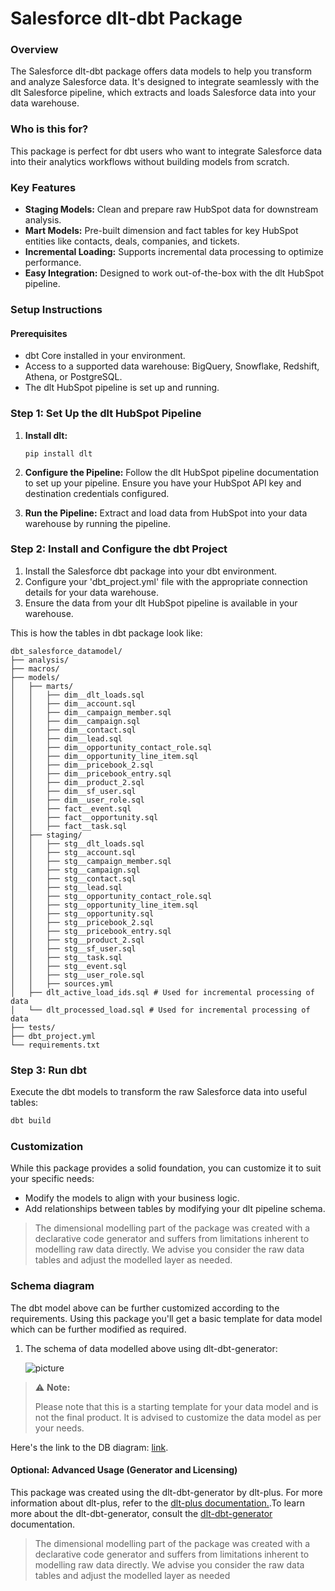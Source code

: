 # Salesforce dlt-dbt Package

### Overview
The Salesforce dlt-dbt package offers data models to help you transform and analyze Salesforce data. It's designed to integrate seamlessly with the dlt Salesforce pipeline, which extracts and loads Salesforce data into your data warehouse.

### Who is this for?
This package is perfect for dbt users who want to integrate Salesforce data into their analytics workflows without building models from scratch.


### Key Features
- **Staging Models:** Clean and prepare raw HubSpot data for downstream analysis.
- **Mart Models:** Pre-built dimension and fact tables for key HubSpot entities like contacts, deals, companies, and tickets.
- **Incremental Loading:** Supports incremental data processing to optimize performance.
- **Easy Integration:** Designed to work out-of-the-box with the dlt HubSpot pipeline.

### Setup Instructions

#### Prerequisites
- dbt Core installed in your environment.
- Access to a supported data warehouse: BigQuery, Snowflake, Redshift, Athena, or PostgreSQL.
- The dlt HubSpot pipeline is set up and running.

### Step 1: Set Up the dlt HubSpot Pipeline
1. **Install dlt:**
   ``` 
   pip install dlt
   ```
2. **Configure the Pipeline:**
   Follow the dlt HubSpot pipeline documentation to set up your pipeline. Ensure you have your HubSpot API key and destination credentials configured.

3. **Run the Pipeline:**
   Extract and load data from HubSpot into your data warehouse by running the pipeline.

### Step 2: Install and Configure the dbt Project

1. Install the Salesforce dbt package into your dbt environment.
2. Configure your 'dbt_project.yml' file with the appropriate connection details for your data warehouse.
3. Ensure the data from your dlt HubSpot pipeline is available in your warehouse.

This is how the tables in dbt package look like:
```text
dbt_salesforce_datamodel/
├── analysis/
├── macros/
├── models/
│   ├── marts/
│   │   ├── dim__dlt_loads.sql
│   │   ├── dim__account.sql
│   │   ├── dim__campaign_member.sql
│   │   ├── dim__campaign.sql
│   │   ├── dim__contact.sql
│   │   ├── dim__lead.sql
│   │   ├── dim__opportunity_contact_role.sql
│   │   ├── dim__opportunity_line_item.sql
│   │   ├── dim__pricebook_2.sql
│   │   ├── dim__pricebook_entry.sql
│   │   ├── dim__product_2.sql
│   │   ├── dim__sf_user.sql
│   │   ├── dim__user_role.sql
│   │   ├── fact__event.sql
│   │   ├── fact__opportunity.sql
│   │   ├── fact__task.sql
│   ├── staging/
│   │   ├── stg__dlt_loads.sql
│   │   ├── stg__account.sql
│   │   ├── stg__campaign_member.sql
│   │   ├── stg__campaign.sql
│   │   ├── stg__contact.sql
│   │   ├── stg__lead.sql
│   │   ├── stg__opportunity_contact_role.sql
│   │   ├── stg__opportunity_line_item.sql
│   │   ├── stg__opportunity.sql
│   │   ├── stg__pricebook_2.sql
│   │   ├── stg__pricebook_entry.sql
│   │   ├── stg__product_2.sql
│   │   ├── stg__sf_user.sql
│   │   ├── stg__task.sql
│   │   ├── stg__event.sql
│   │   ├── stg__user_role.sql
│   │   ├── sources.yml
│   ├── dlt_active_load_ids.sql # Used for incremental processing of data
│   └── dlt_processed_load.sql # Used for incremental processing of data
├── tests/
├── dbt_project.yml
└── requirements.txt
```

### Step 3: Run dbt
Execute the dbt models to transform the raw Salesforce data into useful tables:

```sh
dbt build
```

### Customization
While this package provides a solid foundation, you can customize it to suit your specific needs:

- Modify the models to align with your business logic.
- Add relationships between tables by modifying your dlt pipeline schema.

> The dimensional modelling part of the package was created with a declarative code generator and suffers from 
> limitations inherent to modelling raw data directly. We advise you consider the raw data tables and adjust 
> the modelled layer as needed.

### Schema diagram
The dbt model above can be further customized according to the requirements. Using this package you'll get a basic template
for data model which can be further modified as required.

1. The schema of data modelled above using dlt-dbt-generator:
    
   ![picture](https://storage.googleapis.com/dlt-blog-images/Salesforce_raw_schema.png)

> ⚠️ **Note:**
> 
> Please note that this is a starting template for your data model and is not the final product. It is advised to customize the data model as per your needs.

   Here's the link to the DB diagram: [link](https://dbdiagram.io/d/Salesforce_raw_schema-66e50c3a6dde7f414914fcf3).

#### Optional: Advanced Usage (Generator and Licensing)

This package was created using the dlt-dbt-generator by dlt-plus. For more information about dlt-plus, refer to the 
[dlt-plus documentation.](https://dlt-plus.netlify.app/docs/plus/intro/).To learn more about the dlt-dbt-generator, 
consult the [dlt-dbt-generator](https://dlt-plus.netlify.app/docs/plus/dlt_dbt_generator/#5-running-dbt-package-directly) documentation.

> The dimensional modelling part of the package was created with a declarative code generator and suffers from 
> limitations inherent to modelling raw data directly. We advise you consider the raw data tables and adjust 
> the modelled layer as needed